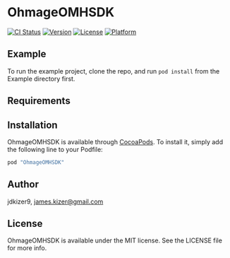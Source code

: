 # OhmageOMHSDK

[![CI Status](http://img.shields.io/travis/jdkizer9/OhmageOMHSDK.svg?style=flat)](https://travis-ci.org/jdkizer9/OhmageOMHSDK)
[![Version](https://img.shields.io/cocoapods/v/OhmageOMHSDK.svg?style=flat)](http://cocoapods.org/pods/OhmageOMHSDK)
[![License](https://img.shields.io/cocoapods/l/OhmageOMHSDK.svg?style=flat)](http://cocoapods.org/pods/OhmageOMHSDK)
[![Platform](https://img.shields.io/cocoapods/p/OhmageOMHSDK.svg?style=flat)](http://cocoapods.org/pods/OhmageOMHSDK)

## Example

To run the example project, clone the repo, and run `pod install` from the Example directory first.

## Requirements

## Installation

OhmageOMHSDK is available through [CocoaPods](http://cocoapods.org). To install
it, simply add the following line to your Podfile:

```ruby
pod "OhmageOMHSDK"
```

## Author

jdkizer9, james.kizer@gmail.com

## License

OhmageOMHSDK is available under the MIT license. See the LICENSE file for more info.
